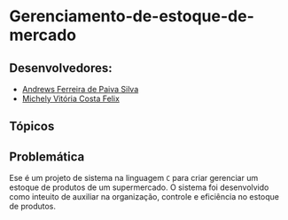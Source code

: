 # Gerenciamento-de-estoque-de-mercado
## Desenvolvedores:
- [Andrews Ferreira de Paiva Silva](https://github.com/TheFonci)
- [Michely Vitória Costa Felix](https://github.com/MichelyFelix)
## Tópicos
## Problemática 
Ese é um projeto de sistema na linguagem `C` para criar gerenciar um estoque de produtos de um supermercado. O sistema foi desenvolvido como inteuito de auxiliar na organização, controle e eficiência no estoque de produtos.
